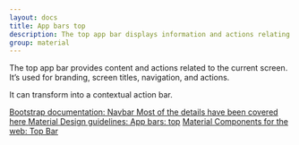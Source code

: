 ```yaml
---
layout: docs
title: App bars top
description: The top app bar displays information and actions relating to the current screen.
group: material
---
```


The top app bar provides content and actions related to the current screen. It’s used for branding, screen titles, navigation, and actions.

It can transform into a contextual action bar.

<div class="list-group my-2 my-lg-5">
    <a href="{{ site.baseurl }}/docs/{{ site.docs_version }}/components/navbar/" target="_blank" class="list-group-item list-group-item-action d-flex list-group-item-two-line font-weight-bold">
      <span class="list-group-item-icon lgi-icon-bs"></span>
      <span class="list-group-item-text">
        <span>Bootstrap documentation: Navbar</span>
        <span>Most of the details have been covered here</span>
      </span>
    </a>
    <a href="https://material.io/components/app-bars-top" target="_blank" class="list-group-item list-group-item-action d-flex font-weight-bold">
      <span class="list-group-item-icon lgi-icon-md"></span>
      Material Design guidelines: App bars: top</a>
    <a href="https://material-components.github.io/material-components-web-catalog/#/component/tabs" target="_blank" class="list-group-item list-group-item-action d-flex font-weight-bold">
    <span class="list-group-item-icon lgi-icon-mdc"></span>
    Material Components for the web: Top Bar</a>
</div>
